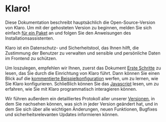 # Klaro!

<div class="message is-info">
    <div class="message-body">
        Diese Dokumentation beschreibt hauptsächlich die Open-Source-Version
von Klaro. Um mit der gehosteten Version zu beginnen, melden Sie sich einfach <a href="{% if lang == 'de' %}https://kiprotect.com/de/klaro/preise{%else%}https://kiprotect.com/klaro/prices{%endif%}">für ein Paket</a> an und folgen Sie den Anweisungen des Installationsassistenten.
    </div>
</div>

Klaro ist ein Datenschutz- und Sicherheitstool, das Ihnen hilft, die Zustimmung der Benutzer zu verwalten und sensible und persönliche Daten im Frontend zu schützen.

Um loszulegen, empfehlen wir Ihnen, zuerst das Dokument [Erste Schritte]({{'getting-started'|href}}) zu lesen, das Sie durch die Einrichtung von Klaro führt. Dann können Sie einen Blick auf die [kommentierte Beispielkonfiguration]({{'annotated-config'|href}}) werfen, um zu lernen, wie Sie Klaro konfigurieren. Schließlich können Sie das [Javascript]({{'js-api'|href}}) lesen, um zu erfahren, wie Sie mit Klaro programmatisch interagieren können.

Wir führen außerdem ein detailliertes Protokoll aller unserer [Versionen]({{'releases'|href}}), in dem Sie nachsehen können, was sich in jeder Version geändert hat, und in dem Sie sich über alle wichtigen Änderungen, neuen Funktionen, Bugfixes und sicherheitsrelevanten Updates informieren können.
